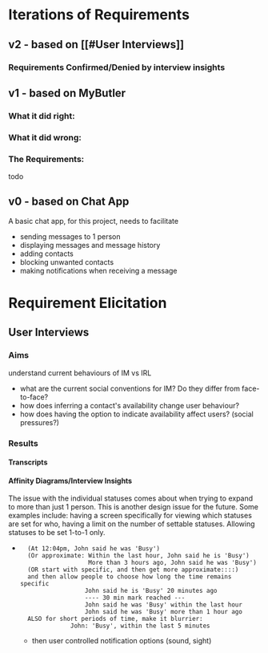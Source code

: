 # Iterations of Requirements
## v2 - based on [[#User Interviews]]
### Requirements Confirmed/Denied by interview insights


## v1 - based on MyButler
### What it did right:

### What it did wrong:

### The Requirements:
todo
## v0 - based on Chat App
A basic chat  app, for this project, needs to facilitate 
- sending messages to 1 person
- displaying messages and message history
- adding contacts
- blocking unwanted contacts
- making notifications when receiving a message



# Requirement Elicitation
## User Interviews
### Aims
understand current behaviours of IM vs IRL
- what are the current social conventions for IM? Do they differ from face-to-face?
- how does inferring a contact's availability change user behaviour?
- how does having the option to indicate availability affect users? (social pressures?)

### Results
#### Transcripts
#### Affinity Diagrams/Interview Insights


The issue with the individual statuses comes about when trying to expand to more than just 1 person. This is another design issue for the future. Some examples include:
having a screen specifically for viewing which statuses are set for who, having a limit on the number of settable statuses. Allowing statuses to be set 1-to-1 only.




- 		(At 12:04pm, John said he was 'Busy')
		(Or approximate: Within the last hour, John said he is 'Busy')
						 More than 3 hours ago, John said he was 'Busy')
		(OR start with specific, and then get more approximate::::)
		and then allow people to choose how long the time remains specific
						John said he is 'Busy' 20 minutes ago
						---- 30 min mark reached --- 
						John said he was 'Busy' within the last hour
						John said he was 'Busy' more than 1 hour ago
		ALSO for short periods of time, make it blurrier:
					John: 'Busy', within the last 5 minutes
						
    - then user controlled notification options (sound, sight)


